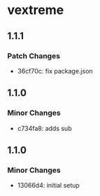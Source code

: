 # vextreme

## 1.1.1

### Patch Changes

- 36cf70c: fix package.json

## 1.1.0

### Minor Changes

- c734fa8: adds sub

## 1.1.0

### Minor Changes

- 13066d4: initial setup
